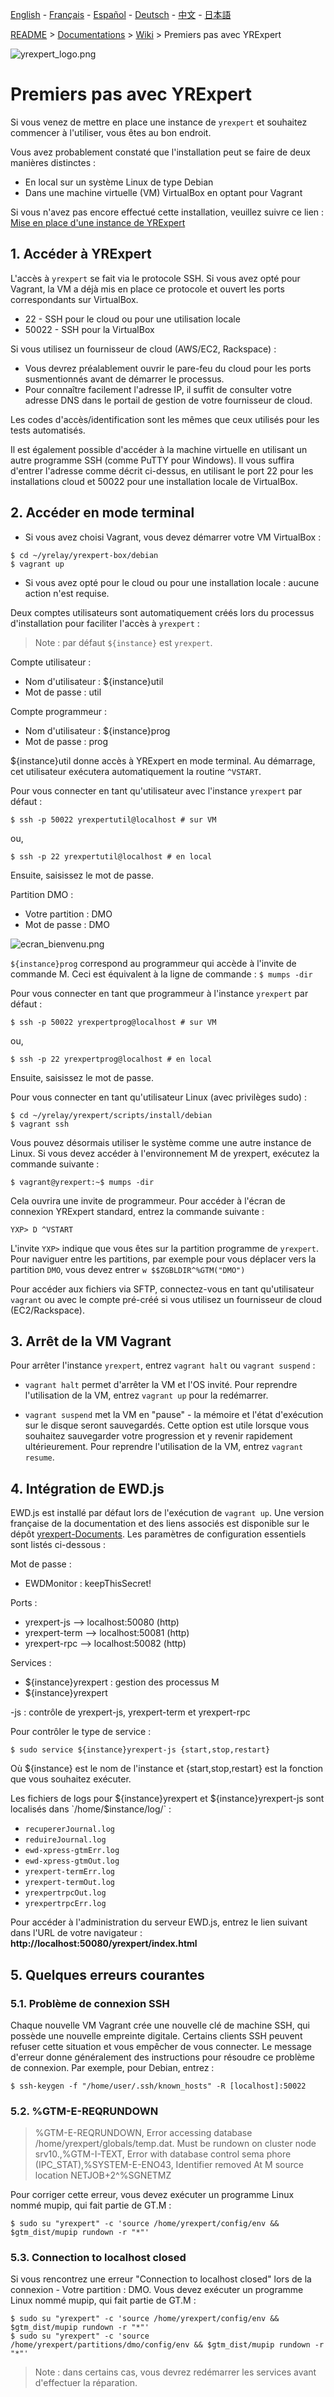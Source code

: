 [English](./README_en.md) - [Français](./README_fr.md) - [Español](./README_es.md) - [Deutsch](./README_de.md) - [中文](./README_zh.md) - [日本語](./README_ja.md)

[README](../../README.md) > [Documentations](../../HOME.md) > [Wiki](../HOME.md) > Premiers pas avec YRExpert

![yrexpert_logo.png](./yrexpert_logo.png)

# Premiers pas avec YRExpert

Si vous venez de mettre en place une instance de `yrexpert` et souhaitez commencer à l'utiliser, vous êtes au bon endroit.

Vous avez probablement constaté que l'installation peut se faire de deux manières distinctes :
* En local sur un système Linux de type Debian
* Dans une machine virtuelle (VM) VirtualBox en optant pour Vagrant

Si vous n'avez pas encore effectué cette installation, veuillez suivre ce lien : [Mise en place d'une instance de YRExpert](./construireUneInstance.md)

## 1. Accéder à YRExpert

L'accès à `yrexpert` se fait via le protocole SSH. Si vous avez opté pour Vagrant, la VM a déjà mis en place ce protocole et ouvert les ports correspondants sur VirtualBox.

* 22 - SSH pour le cloud ou pour une utilisation locale
* 50022 - SSH pour la VirtualBox

Si vous utilisez un fournisseur de cloud (AWS/EC2, Rackspace) :
* Vous devrez préalablement ouvrir le pare-feu du cloud pour les ports susmentionnés avant de démarrer le processus.
* Pour connaître facilement l'adresse IP, il suffit de consulter votre adresse DNS dans le portail de gestion de votre fournisseur de cloud.

Les codes d'accès/identification sont les mêmes que ceux utilisés pour les tests automatisés.

Il est également possible d'accéder à la machine virtuelle en utilisant un autre programme SSH (comme PuTTY pour Windows). Il vous suffira d'entrer l'adresse comme décrit ci-dessus, en utilisant le port 22 pour les installations cloud et 50022 pour une installation locale de VirtualBox.

## 2. Accéder en mode terminal

* Si vous avez choisi Vagrant, vous devez démarrer votre VM VirtualBox :

````shell
$ cd ~/yrelay/yrexpert-box/debian
$ vagrant up
````
* Si vous avez opté pour le cloud ou pour une installation locale : aucune action n'est requise.

Deux comptes utilisateurs sont automatiquement créés lors du processus d'installation pour faciliter l'accès à `yrexpert` :

>Note : par défaut `${instance}` est `yrexpert`.

Compte utilisateur :
* Nom d'utilisateur : ${instance}util
* Mot de passe : util

Compte programmeur :
* Nom d'utilisateur : ${instance}prog
* Mot de passe : prog

${instance}util donne accès à YRExpert en mode terminal. Au démarrage, cet utilisateur exécutera automatiquement la routine `^VSTART`.

Pour vous connecter en tant qu'utilisateur avec l'instance `yrexpert` par défaut :

````shell
$ ssh -p 50022 yrexpertutil@localhost # sur VM
````

ou,

````shell
$ ssh -p 22 yrexpertutil@localhost # en local
````

Ensuite, saisissez le mot de passe.



Partition DMO :
* Votre partition : DMO
* Mot de passe : DMO

![ecran_bienvenu.png](./ecran_bienvenu.png)

`${instance}prog` correspond au programmeur qui accède à l'invite de commande M. Ceci est équivalent à la ligne de commande : `$ mumps -dir`

Pour vous connecter en tant que programmeur à l'instance `yrexpert` par défaut :

````shell
$ ssh -p 50022 yrexpertprog@localhost # sur VM
````

ou,

````shell
$ ssh -p 22 yrexpertprog@localhost # en local
````

Ensuite, saisissez le mot de passe.

Pour vous connecter en tant qu'utilisateur Linux (avec privilèges sudo) :

````shell
$ cd ~/yrelay/yrexpert/scripts/install/debian
$ vagrant ssh
````

Vous pouvez désormais utiliser le système comme une autre instance de Linux. Si vous devez accéder à l'environnement M de yrexpert, exécutez la commande suivante :

````shell
$ vagrant@yrexpert:~$ mumps -dir
````

Cela ouvrira une invite de programmeur. Pour accéder à l'écran de connexion YRExpert standard, entrez la commande suivante :

````
YXP> D ^VSTART
````

L'invite `YXP>` indique que vous êtes sur la partition programme de `yrexpert`. Pour naviguer entre les partitions, par exemple pour vous déplacer vers la partition `DMO`, vous devez entrer `w $$ZGBLDIR^%GTM("DMO")`

Pour accéder aux fichiers via SFTP, connectez-vous en tant qu'utilisateur `vagrant` ou avec le compte pré-créé si vous utilisez un fournisseur de cloud (EC2/Rackspace).

## 3. Arrêt de la VM Vagrant

Pour arrêter l'instance `yrexpert`, entrez `vagrant halt` ou `vagrant suspend` :

* `vagrant halt` permet d'arrêter la VM et l'OS invité. Pour reprendre l'utilisation de la VM, entrez `vagrant up` pour la redémarrer.

* `vagrant suspend` met la VM en "pause" - la mémoire et l'état d'exécution sur le disque seront sauvegardés. Cette option est utile lorsque vous souhaitez sauvegarder votre progression et y revenir rapidement ultérieurement. Pour reprendre l'utilisation de la VM, entrez `vagrant resume`.

## 4. Intégration de EWD.js 

EWD.js est installé par défaut lors de l'exécution de `vagrant up`. Une version française de la documentation et des liens associés est disponible sur le dépôt [yrexpert-Documents](https://github.com/yrelay/yrexpert-Documents/raw/master/Ewd/EWD3_fr.pdf). Les paramètres de configuration essentiels sont listés ci-dessous :

Mot de passe :

* EWDMonitor : keepThisSecret!

Ports :

* yrexpert-js   --> localhost:50080 (http)
* yrexpert-term --> localhost:50081 (http)
* yrexpert-rpc  --> localhost:50082 (http)

Services :

* ${instance}yrexpert : gestion des processus M
* ${instance}yrexpert

-js : contrôle de yrexpert-js, yrexpert-term et yrexpert-rpc

Pour contrôler le type de service :

````shell
$ sudo service ${instance}yrexpert-js {start,stop,restart}
````

Où ${instance} est le nom de l'instance et {start,stop,restart} est la fonction que vous souhaitez exécuter.

Les fichiers de logs pour ${instance}yrexpert et ${instance}yrexpert-js sont localisés dans `/home/$instance/log/` :

* `recupererJournal.log`
* `reduireJournal.log`
* `ewd-xpress-gtmErr.log`
* `ewd-xpress-gtmOut.log`
* `yrexpert-termErr.log`
* `yrexpert-termOut.log`
* `yrexpertrpcOut.log`
* `yrexpertrpcErr.log`

Pour accéder à l'administration du serveur EWD.js, entrez le lien suivant dans l'URL de votre navigateur : **http://localhost:50080/yrexpert/index.html**

## 5. Quelques erreurs courantes

### 5.1. Problème de connexion SSH

Chaque nouvelle VM Vagrant crée une nouvelle clé de machine SSH, qui possède une nouvelle empreinte digitale. Certains clients SSH peuvent refuser cette situation et vous empêcher de vous connecter. Le message d'erreur donne généralement des instructions pour résoudre ce problème de connexion. Par exemple, pour Debian, entrez :

````shell
$ ssh-keygen -f "/home/user/.ssh/known_hosts" -R [localhost]:50022
````

### 5.2. %GTM-E-REQRUNDOWN

>%GTM-E-REQRUNDOWN, Error accessing database /home/yrexpert/globals/temp.dat.  Must
> be rundown on cluster node srv10.,%GTM-I-TEXT, Error with database control sema
>phore (IPC_STAT),%SYSTEM-E-ENO43, Identifier removed
>		At M source location NETJOB+2^%SGNETMZ

Pour corriger cette erreur, vous devez exécuter un programme Linux nommé mupip, qui fait partie de GT.M :

````shell
$ sudo su "yrexpert" -c 'source /home/yrexpert/config/env && $gtm_dist/mupip rundown -r "*"'
````

### 5.3. Connection to localhost closed

Si vous rencontrez une erreur "Connection to localhost closed" lors de la connexion - Votre partition : DMO. Vous devez exécuter un programme Linux nommé mupip, qui fait partie de GT.M :

````shell
$ sudo su "yrexpert" -c 'source /home/yrexpert/config/env && $gtm_dist/mupip rundown -r "*"'
$ sudo su "yrexpert" -c 'source /home/yrexpert/partitions/dmo/config/env && $gtm_dist/mupip rundown -r "*"'
````

>Note : dans certains cas, vous devrez redémarrer les services avant d'effectuer la réparation.
